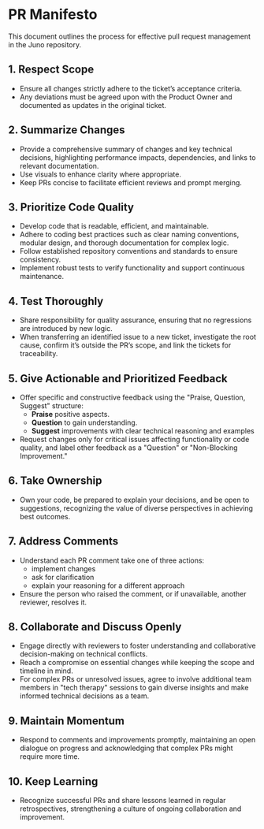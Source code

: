 # PR Manifesto

This document outlines the process for effective pull request management in the Juno repository.

## 1. Respect Scope

- Ensure all changes strictly adhere to the ticket’s acceptance criteria.
- Any deviations must be agreed upon with the Product Owner and documented as updates in the original ticket.

## 2. Summarize Changes

- Provide a comprehensive summary of changes and key technical decisions, highlighting performance impacts, dependencies, and links to relevant documentation.
- Use visuals to enhance clarity where appropriate.
- Keep PRs concise to facilitate efficient reviews and prompt merging.

## 3. Prioritize Code Quality

- Develop code that is readable, efficient, and maintainable.
- Adhere to coding best practices such as clear naming conventions, modular design, and thorough documentation for complex logic.
- Follow established repository conventions and standards to ensure consistency.
- Implement robust tests to verify functionality and support continuous maintenance.

## 4. Test Thoroughly

- Share responsibility for quality assurance, ensuring that no regressions are introduced by new logic.
- When transferring an identified issue to a new ticket, investigate the root cause, confirm it’s outside the PR’s scope, and link the tickets for traceability.

## 5. Give Actionable and Prioritized Feedback

- Offer specific and constructive feedback using the "Praise, Question, Suggest" structure:
  - **Praise** positive aspects.
  - **Question** to gain understanding.
  - **Suggest** improvements with clear technical reasoning and examples
- Request changes only for critical issues affecting functionality or code quality, and label other feedback as a "Question" or "Non-Blocking Improvement."

## 6. Take Ownership

- Own your code, be prepared to explain your decisions, and be open to suggestions, recognizing the value of diverse perspectives in achieving best outcomes.

## 7. Address Comments

- Understand each PR comment take one of three actions:
  - implement changes
  - ask for clarification
  - explain your reasoning for a different approach
- Ensure the person who raised the comment, or if unavailable, another reviewer, resolves it.

## 8. Collaborate and Discuss Openly

- Engage directly with reviewers to foster understanding and collaborative decision-making on technical conflicts.
- Reach a compromise on essential changes while keeping the scope and timeline in mind.
- For complex PRs or unresolved issues, agree to involve additional team members in "tech therapy" sessions to gain diverse insights and make informed technical decisions as a team.

## 9. Maintain Momentum

- Respond to comments and improvements promptly, maintaining an open dialogue on progress and acknowledging that complex PRs might require more time.

## 10. Keep Learning

- Recognize successful PRs and share lessons learned in regular retrospectives, strengthening a culture of ongoing collaboration and improvement.
